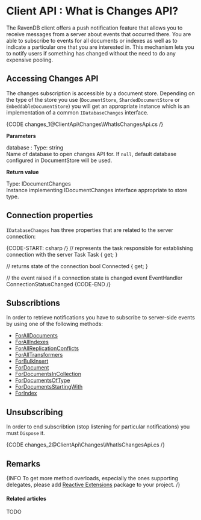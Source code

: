 # Client API : What is Changes API?

The RavenDB client offers a push notification feature that allows you to receive messages from a server about events that occurred there.
You are able to subscribe to events for all documents or indexes as well as to indicate a particular one that you are interested in. 
This mechanism lets you to notify users if something has changed without the need to do any expensive pooling. 

## Accessing Changes API

The changes subscription is accessible by a document store. Depending on the type of the store you use (`DocumentStore`, `ShardedDocumentStore` or `EmbeddableDocumentStore`) you will get an appropriate instance
which is an implementation of a common `IDatabaseChanges` interface.

{CODE changes_1@ClientApi\Changes\WhatIsChangesApi.cs /}

**Parameters**   

database
:   Type: string   
Name of database to open changes API for. If `null`, default database configured in DocumentStore will be used.

**Return value**

Type: IDocumentChanges   
Instance implementing IDocumentChanges interface appropriate to store type.

## Connection properties

`IDatabaseChanges` has three properties that are related to the server connection:

{CODE-START: csharp /}
// represents the task responsible for establishing connection with the server
Task Task { get; }

// returns state of the connection
bool Connected { get; }

// the event raised if a connection state is changed
event EventHandler ConnectionStatusChanged
{CODE-END /}

## Subscribtions

In order to retrieve notifications you have to subscribe to server-side events by using one of the following methods:

- [ForAllDocuments](../../client-api/changes/how-to-subscribe-to-document-changes#foralldocuments)
- [ForAllIndexes](../../client-api/changes/how-to-subscribe-to-index-changes#forallindexes)
- [ForAllReplicationConflicts](../../client-api/changes/how-to-subscribe-to-replication-conflicts)
- [ForAllTransformers](../../client-api/changes/how-to-subscribe-to-transformer-changes)
- [ForBulkInsert](../../client-api/changes/how-to-subscribe-to-bulk-insert-operation-changes)
- [ForDocument](../../client-api/changes/how-to-subscribe-to-document-changes#fordocument)
- [ForDocumentsInCollection](../../client-api/changes/how-to-subscribe-to-document-changes#fordocumentsincollection)
- [ForDocumentsOfType](../../client-api/changes/how-to-subscribe-to-document-changes#fordocumentsoftype)
- [ForDocumentsStartingWith](../../client-api/changes/how-to-subscribe-to-document-changes#fordocumentsstartingwith)
- [ForIndex](../../client-api/changes/how-to-subscribe-to-index-changes#forindex)

## Unsubscribing

In order to end subscribtion (stop listening for particular notifications) you must `Dispose` it.

{CODE changes_2@ClientApi\Changes\WhatIsChangesApi.cs /}

## Remarks

{INFO To get more method overloads, especially the ones supporting delegates, please add [Reactive Extensions](http://nuget.org/packages/Rx-Main) package to your project. /}

#### Related articles

TODO
